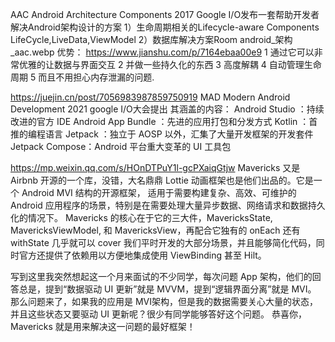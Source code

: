 
AAC  Android Architecture Components   2017 Google I/O发布一套帮助开发者解决Android架构设计的方案
1）生命周期相关的Lifecycle-aware Components
  LifeCycle,LiveData,ViewModel
2）数据库解决方案Room
android_架构_aac.webp
优势：  https://www.jianshu.com/p/7164ebaa00e9
1 通过它可以非常优雅的让数据与界面交互
2 并做一些持久化的东西
3 高度解耦
4 自动管理生命周期
5 而且不用担心内存泄漏的问题.

https://juejin.cn/post/7056983987859750919
MAD  Modern Android Development    2021 google I/O大会提出
其涵盖的内容： 
Android Studio ：持续改进的官方 IDE
Android App Bundle ：先进的应用打包和分发方式
Kotlin ：首推的编程语言
Jetpack ：独立于 AOSP 以外，汇集了大量开发框架的开发套件
Jetpack Compose：Android 平台重大变革的 UI 工具包




https://mp.weixin.qq.com/s/HOnDTPuY1l-gcPXaiqGtjw
Mavericks 又是 Airbnb 开源的一个库，没错，大名鼎鼎 Lottie 动画框架也是他们出品的。它是一个 Android MVI 结构的开源框架，
适用于需要构建复杂、高效、可维护的 Android 应用程序的场景，特别是在需要处理大量异步数据、网络请求和数据持久化的情况下。
Mavericks 的核心在于它的三大件，MavericksState, MavericksViewModel, 和 MavericksView，再配合它独有的 onEach 还有 withState
几乎就可以 cover 我们平时开发的大部分场景，并且能够简化代码，同时官方还提供了依赖用以方便地集成使用 ViewBinding 甚至 Hilt。

写到这里我突然想起这一个月来面试的不少同学，每次问题 App 架构，他们的回答总是，提到“数据驱动 UI 更新”就是 MVVM，提到“逻辑界面分离”就是 MVI。
那么问题来了，如果我的应用是 MVI架构，但是我的数据需要关心大量的状态，并且这些状态又要驱动 UI 更新呢？很少有同学能够答好这个问题。
恭喜你，Mavericks 就是用来解决这一问题的最好框架！